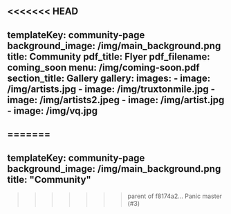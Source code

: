 <<<<<<< HEAD
---
templateKey: community-page
background_image: /img/main_background.png
title: Community
pdf_title: Flyer
pdf_filename: coming_soon
menu: /img/coming-soon.pdf
section_title: Gallery
gallery:
  images:
    - image: /img/artists.jpg
    - image: /img/truxtonmile.jpg
    - image: /img/artists2.jpeg
    - image: /img/artist.jpg
    - image: /img/vq.jpg
---

=======
---
templateKey: community-page
background_image: /img/main_background.png
title: "Community"
---
>>>>>>> parent of f8174a2... Panic master (#3)
